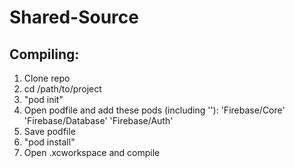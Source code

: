 # Shared-Source

## Compiling:
1. Clone repo
2. cd /path/to/project
3. "pod init"
4. Open podfile and add these pods (including ''):
  'Firebase/Core'
  'Firebase/Database'
  'Firebase/Auth'
5. Save podfile
6. "pod install"
7. Open .xcworkspace and compile
